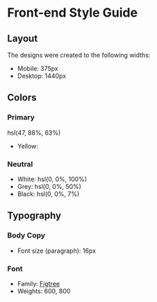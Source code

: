 # Front-end Style Guide

## Layout

The designs were created to the following widths:

- Mobile: 375px
- Desktop: 1440px

## Colors

### Primary
hsl(47, 88%, 63%)
- Yellow: 

### Neutral

- White: hsl(0, 0%, 100%)
- Grey: hsl(0, 0%, 50%)
- Black: hsl(0, 0%, 7%)

## Typography

### Body Copy

- Font size (paragraph): 16px

### Font

- Family: [Figtree](https://fonts.google.com/specimen/Figtree)
- Weights: 600, 800

